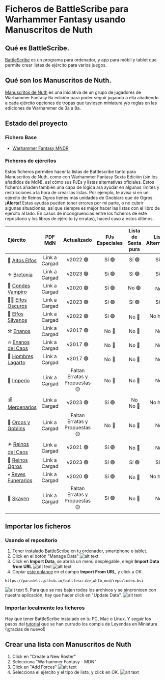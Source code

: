# Ficheros de BattleScribe para Warhammer Fantasy usando Manuscritos de Nuth

## Qué es BattleScribe.
[BattleScribe](https://www.battlescribe.net) es un programa para ordenador, y app para móbil y tablet que permite crear listas de ejército para varios juegos. 

## Qué son los Manuscritos de Nuth.
[Manuscritos de Nuth](https://www.cargad.com/index.php/manuscritos-de-nuth/) es una iniciativa de un grupo de jugadores de Warhammer Fantasy 6a edición para poder seguir jugando a ella añadiendo a cada ejército opciones de tropas que tuviesen miniatura y/o reglas en las ediciones de Warhammer de 3a a 8a. 

## Estado del proyecto
### Fichero Base
* [Warhammer Fantasy MNDR](./files/Warhammer_Fantasy_MDNR.gst)

### Ficheros de ejércitos
Estos ficheros permiten hacer la listas de Battlescribe tanto para Manuscritos de Nuth, como con Warhammer Fantasy Sexta Edición (sin los añadidos de MdN), así cómo sus PJEs y listas alternativas oficiales. Estos ficheros añaden también una capa de lógica ara ayudar en algunos límites y restricciones a la hora de crear las listas. Por ejemplo, te avisa si en un ejército de Reinos Ogros tienes más unidades de Gnoblars que de Ogros. **¡Alerta!** Estas ayudas pueden tener errores por mi parte, o no cubrir algunas situaciones, así que siempre es mejor hacer las listas con el libro de ejercito al lado. En casos de incongruencias entre los ficheros de este repositorio y los libros de ejército (y erratas), haced caso a estos últimos.

| Ejército | PDF MdN | Actualizado | PJs Especiales | Lista de Sexta pura | Listas Alternativas | Límites automáticos | 
| :---     |  :---:  |  :---:      |     :---:      |   :---:             |   :---:             |   :---:             | 
| 🧝 [Altos Elfos](./files/Altos_Elfos_MND.cat)   | Link a Cargad     | v2022 🟢   | Sí 🟢 | Sí 🟢 | Sí 🟢 | Sí 🟢|
| ⚜️ [Bretonia](./files/Bretonia_MDN_2020.cat)   | Link a Cargad     | v2023 🟢   | Sí 🟢 | Sí 🟢 | Sí 🟢 | Sí 🟢 |
| 🦇 [Condes Vampiro](.files/Condes_Vampiro_MND.cat) | Link a Cargad     | v2020 🟢 | Sí 🟢 | No 🟢 | No 🔴 | Sí 🟢 |
| 🧝‍♀️ [Elfos Oscuros](./files/Elfos_Oscuros_MDN.cat)   | Link a Cargad     | v2023 🟢   | Sí 🟢 | Sí 🟢 | Sí 🟢 | Sí 🟢 |
| 🍃 [Elfos Silvanos](./files/Elfos_Silvanos_MDN.cat)  | Link a Cargad     | v2022  🟢   | Sí  🟢 | No 🔴 | No hay  🟢 | Sí 🟢 |
| ⚒️ [Enanos](./files/Enanos_MDN.cat)   | Link a Cargad     | v2017 🟢  | No 🔴 | No 🔴 | No 🔴 | Sí 🟢 |
| 🔥 [Enanos del Caos](./files/Enanos_del_Caos_MDN.cat)   | Link a Cargad     | v2017 🟢  | No 🔴 | No 🔴 | No 🔴 | Sí 🟢 |
| 🦎 [Hombres Lagarto](./files/Hombres_Lagarto_MDN.cat)    | Link a Cargad     | v2017 🟢  | No 🔴 | No 🔴 | No 🔴 | Sí 🟢 |
| 👑 [Imperio](./files/Imperio_MDN.cat)    | Link a Cargad     | Faltan Erratas y Propuestas 🟡  | No 🔴 | No 🔴 | No 🔴 | No 🔴|
| 💰 [Mercenarios](./files/Mercenarios_MDN.cat)   | Link a Cargad     | v2023 🟢   | Sí 🟢  | No No 🔴  | No hay 🟢  | Sí 🟢|
| 💚 [Orcos y Goblins](./files/Orcos_Goblins_MDN.cat)    | Link a Cargad     | Faltan Erratas y Propuestas 🟡  | No 🔴 | No 🔴 | No 🔴 | No 🔴|
| ✴️ [Reinos del Caos](./files/Reinos_del_Caos_MDN.cat)   | Link a Cargad     | v2021 🟢    | Sí 🟢 | No 🔴 | No 🔴  | Sí 🟢 |
| 🍖 [Reinos Ogros](./files/Reinos_Ogros_MDN_2020.cat)   | Link a Cargad     | v2023 🟢    | Sí 🟢 | Sí 🟢 | Sí 🟢 | Sí 🟢 |
| 💀 [Reyes Funerarios](./files/Reyes_Funerarios_MDN.cat)   | Link a Cargad     | v2020 🟢    |  Sí 🟢 | No 🔴  | No hay 🟢 | Sí 🟢 |
| 🐀 [Skaven](./files/Skaven_MDN.cat)   | Link a Cargad     | Faltan Erratas y Propuestas 🟡  |  Sí 🟢 | No 🔴 | No 🔴|  Sí 🟢 |


## Importar los ficheros
### Usando el repositorio
1. Tener instalado [BattleScribe](https://battlescribe.net/?tab=downloads) en tu ordenador, smartphone o tablet.
2. Click en el botón "Manage Data"
![alt text][manage_data]
3. Click en **Import Data**, se abrirá un menú desplegable, elegir **Import Data from URL**
![alt text][import_data]
![alt text][import_data_url]
4. Copiar [este enlance](./repo/index.bsi) en el campo **Import From URL**, y click a OK.
```
https://paradell.github.io/battlescribe_whfb_mnd/repo/index.bsi
```
![alt text][import_from_url]
5. Para que se nos bajen todos los archivos y se sincronicen con nuestra aplicación, hay que hacer click en "Update Data".
![alt text][update_data]

### Importar localmente los ficheros
Hay que tener BattleScribe instalado en tu PC, Mac o Linux. Y seguir los pasos del [tutorial](http://www.leyendasenminiatura.com/2018/02/recursos-tutorial-battlescribe-mdnr.html) que se han currado los compis de Leyendas en Miniatura. (¡gracias de nuevo!)

## Crear una lista con Manuscritos de Nuth
1. Click en "Create a New Roster"
2. Selecciona "Warhammer Fantasy - MDN"
3. Click en "Add Forces"
![alt text][new_roster]
4. Selecciona el ejército y el tipo de lista, y click en OK.
![alt text][select_army]

[manage_data]: ./images/BS_manage_data.png "Botón Manage DAta"
[import_data]: ./images/BS_import_data.png "Menu Import Data"
[import_data_url]: ./images/BS_import_data_url.png "Menu Import Data From URL"
[import_from_url]: ./images/BS_import_from_url.png "Menu Import From URL"
[update_data]: ./images/BS_update_data.png "Menu Update Data"
[new_roster]: ./images/BS_new_roster.png "Menu New Roster"
[select_army]: ./images/BS_select_army.png "Menu Select Army"

